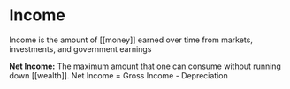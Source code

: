 # Income
Income is the amount of [[money]] earned over time from markets, investments, and government earnings

**Net Income:** The maximum amount that one can consume without running down [[wealth]]. Net Income = Gross Income - Depreciation


